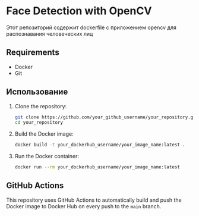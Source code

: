  # Face Detection with OpenCV

Этот репозиторий содержит dockerfile с приложением opencv для распознавания человеческих лиц

## Requirements

- Docker
- Git

## Использование

1. Clone the repository:

    ```sh
    git clone https://github.com/your_github_username/your_repository.git
    cd your_repository
    ```

2. Build the Docker image:

    ```sh
    docker build -t your_dockerhub_username/your_image_name:latest .
    ```

3. Run the Docker container:

    ```sh
    docker run --rm your_dockerhub_username/your_image_name:latest
    ```

## GitHub Actions

This repository uses GitHub Actions to automatically build and push the Docker image to Docker Hub on every push to the `main` branch.

